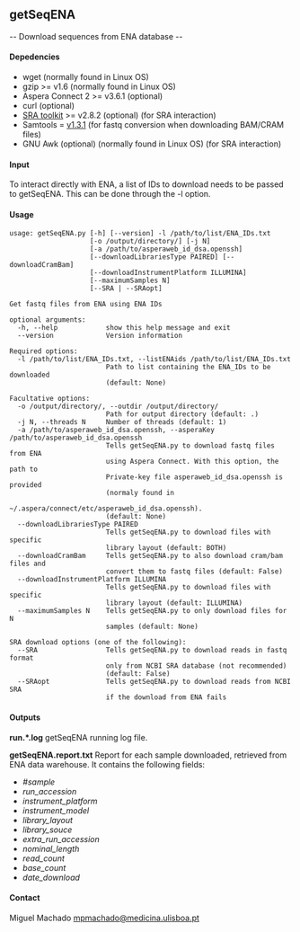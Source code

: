 ## getSeqENA
-- Download sequences from ENA database --


#### Depedencies
- wget (normally found in Linux OS)
- gzip >= v1.6 (normally found in Linux OS)
- Aspera Connect 2 >= v3.6.1 (optional)
- curl (optional)
- [SRA toolkit](https://trace.ncbi.nlm.nih.gov/Traces/sra/sra.cgi?view=software) >= v2.8.2 (optional) (for SRA interaction)
- Samtools = [v1.3.1](https://github.com/samtools/samtools/releases/tag/1.3.1) (for fastq conversion when downloading BAM/CRAM files)
- GNU Awk (optional) (normally found in Linux OS) (for SRA interaction)


#### Input
 To interact directly with ENA, a list of IDs to download needs to be passed to getSeqENA. This can be done through the -l option.

#### Usage

    usage: getSeqENA.py [-h] [--version] -l /path/to/list/ENA_IDs.txt
                        [-o /output/directory/] [-j N]
                        [-a /path/to/asperaweb_id_dsa.openssh]
                        [--downloadLibrariesType PAIRED] [--downloadCramBam]
                        [--downloadInstrumentPlatform ILLUMINA]
                        [--maximumSamples N]
                        [--SRA | --SRAopt]

    Get fastq files from ENA using ENA IDs

    optional arguments:
      -h, --help            show this help message and exit
      --version             Version information

    Required options:
      -l /path/to/list/ENA_IDs.txt, --listENAids /path/to/list/ENA_IDs.txt
                            Path to list containing the ENA_IDs to be downloaded
                            (default: None)

    Facultative options:
      -o /output/directory/, --outdir /output/directory/
                            Path for output directory (default: .)
      -j N, --threads N     Number of threads (default: 1)
      -a /path/to/asperaweb_id_dsa.openssh, --asperaKey /path/to/asperaweb_id_dsa.openssh
                            Tells getSeqENA.py to download fastq files from ENA
                            using Aspera Connect. With this option, the path to
                            Private-key file asperaweb_id_dsa.openssh is provided
                            (normaly found in
                            ~/.aspera/connect/etc/asperaweb_id_dsa.openssh).
                            (default: None)
      --downloadLibrariesType PAIRED
                            Tells getSeqENA.py to download files with specific
                            library layout (default: BOTH)
      --downloadCramBam     Tells getSeqENA.py to also download cram/bam files and
                            convert them to fastq files (default: False)
      --downloadInstrumentPlatform ILLUMINA
                            Tells getSeqENA.py to download files with specific
                            library layout (default: ILLUMINA)
      --maximumSamples N    Tells getSeqENA.py to only download files for N
                            samples (default: None)

    SRA download options (one of the following):
      --SRA                 Tells getSeqENA.py to download reads in fastq format
                            only from NCBI SRA database (not recommended)
                            (default: False)
      --SRAopt              Tells getSeqENA.py to download reads from NCBI SRA
                            if the download from ENA fails

#### Outputs
**run.*.log**
getSeqENA running log file.

**getSeqENA.report.txt**
Report for each sample downloaded, retrieved from ENA data warehouse. It contains the following fields:
- *#sample*
- *run_accession*
- *instrument_platform*
- *instrument_model*
- *library_layout*
- *library_souce*
- *extra_run_accession*
- *nominal_length*
- *read_count*
- *base_count*
- *date_download*

#### Contact

Miguel Machado
<mpmachado@medicina.ulisboa.pt>
